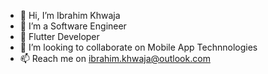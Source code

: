 - 👋 Hi, I’m Ibrahim Khwaja 
- 👀 I’m a Software Engineer 
- 🌱 Flutter Developer
- 💞️ I’m looking to collaborate on Mobile App Technnologies 
- 📫 Reach me on ibrahim.khwaja@outlook.com

<!---
ibrahimKhwaja0011/ibrahimKhwaja0011 is a ✨ special ✨ repository because its `README.md` (this file) appears on your GitHub profile.
You can click the Preview link to take a look at your changes.
--->

